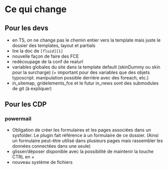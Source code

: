 # Ce qui change #

## Pour les devs ##

 - en TS, on ne change pas le chemin entier vers la template mais juste le dossier des templates, layout et partials
 - lire la doc de `[fluid][1]`
 - nouvelle façon de faire des FCE
 - redécoupage de la conf de realurl
 - variables globales du site dans la template default (skinDummy ou skin pour la surcharge) (+ important pour des variables que des objets typoscript. manipulation possible derrière avec des foreach, etc.)
 - in_sitemap, gridelements_fce et le futur in_news sont des submodules de git (à expliquer)

## Pour les CDP ##
### powermail ###
  - Obligation de créer les formulaires et les pages associées dans un sysfolder. Le plugin fait référence à un formulaire de ce dossier. (Ainsi un formulaire peut-être utilisé dans plusieurs pages mais rassembler les données connectées dans une seule)
  - glisser/déposer disponible avec la possibilité de maintenir la touche CTRL en +
  - nouveau système de fichiers


  [1]: http://wiki.typo3.org/Fluid